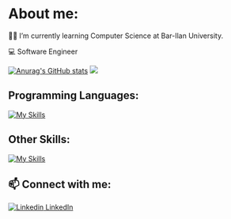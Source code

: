 # About me:



👨‍🎓 I’m currently learning Computer Science at Bar-Ilan University.

💻 Software Engineer

[![Anurag's GitHub stats](https://github-readme-stats.vercel.app/api?username=BenEli1&theme=dark&show_icons=true)](https://github.com/anuraghazra/github-readme-stats)
![](https://leetcard.jacoblin.cool/BenEli1?theme=dark)

## Programming Languages:
[![My Skills](https://skillicons.dev/icons?i=python,java,cpp,c,bash,mysql,html,css,js,ocaml,prolog)](https://skillicons.dev)
## Other Skills:
[![My Skills](https://skillicons.dev/icons?i=androidstudio,vscode,visualstudio,idea,linux,eclipse,bootstrap)](https://skillicons.dev)

## 📫 Connect with me:

[![Linkedin](https://i.stack.imgur.com/gVE0j.png) LinkedIn](https://www.linkedin.com/in/ben-eli-02103b212/)
&nbsp;

